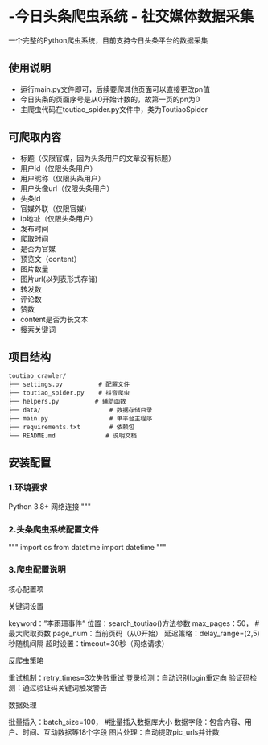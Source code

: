 # -今日头条爬虫系统 - 社交媒体数据采集
一个完整的Python爬虫系统，目前支持今日头条平台的数据采集

## 使用说明
- 运行main.py文件即可，后续要爬其他页面可以直接更改pn值
- 今日头条的页面序号是从0开始计数的，故第一页的pn为0
- 主爬虫代码在toutiao_spider.py文件中，类为ToutiaoSpider

## 可爬取内容
- 标题（仅限官媒，因为头条用户的文章没有标题）
- 用户id（仅限头条用户）
- 用户昵称（仅限头条用户）
- 用户头像url（仅限头条用户）
- 头条id
- 官媒外联（仅限官媒）
- ip地址（仅限头条用户）
- 发布时间
- 爬取时间
- 是否为官媒
- 预览文（content）
- 图片数量
- 图片url(以列表形式存储)
- 转发数
- 评论数
- 赞数
- content是否为长文本
- 搜索关键词

## 项目结构

```
toutiao_crawler/
├── settings.py          # 配置文件
├── toutiao_spider.py    # 抖音爬虫
├── helpers.py          # 辅助函数
├── data/                   # 数据存储目录
├── main.py                 # 单平台主程序
├── requirements.txt        # 依赖包
└── README.md              # 说明文档
```

## 安装配置
### 1.环境要求
Python 3.8+
网络连接
"""

### 2.头条爬虫系统配置文件

 """
import os
from datetime import datetime
 """
 
### 3.爬虫配置说明

核心配置项

关键词设置

keyword：”李雨珊事件”
位置：search_toutiao()方法参数
max_pages：50， #最大爬取页数
page_num：当前页码（从0开始）
延迟策略：delay_range=(2,5)秒随机间隔
超时设置：timeout=30秒（网络请求）

反爬虫策略

重试机制：retry_times=3次失败重试
登录检测：自动识别login重定向
验证码检测：通过验证码关键词触发警告

数据处理

批量插入：batch_size=100， #批量插入数据库大小 
数据字段：包含内容、用户、时间、互动数据等18个字段
图片处理：自动提取pic_urls并计数

